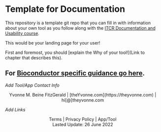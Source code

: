 # Template for Documentation

This repository is a template git repo that you can fill in with information about your own tool as you follow along with the [ITCR Documentation and Usability course](https://github.com/jhudsl/ITCR_Documentation_and_Usability).

This would be your landing page for your user!

First and foremost, you should [explain the Why of your tool!](Link to chapter that describes this).

For [Bioconductor specific guidance go here](./doc/bioconductor-guides).
---
_Add Tool/App Contact Info_
<center>Yvonne M. Beine FitzGerald | [theYvonne.com](https://theyvonne.com) | hi[@]theyvonne.com </center>  

_Add Links_

<center>Terms | Privacy Policy | App/Tool </center>

<center>Lasted Update: 26 June 2022 </center>

